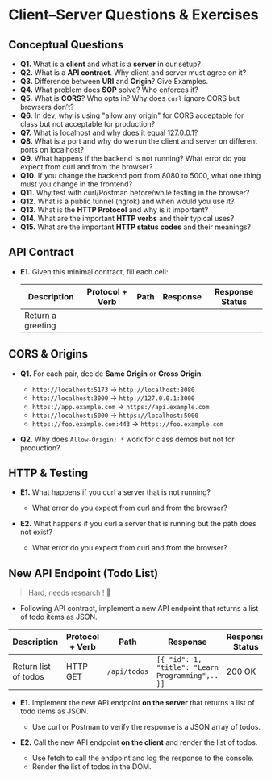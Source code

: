 # Client–Server Questions & Exercises

## Conceptual Questions

* **Q1.** What is a **client** and what is a **server** in our setup?
* **Q2.** What is a **API contract**. Why client and server must agree on it?
* **Q3.** Difference between **URI** and **Origin**? Give Examples.
* **Q4.** What problem does **SOP** solve? Who enforces it?
* **Q5.** What is **CORS**? Who opts in? Why does `curl` ignore CORS but browsers don’t?
* **Q6.** In dev, why is using "allow any origin" for CORS acceptable for class but not acceptable for production?
* **Q7.** What is localhost and why does it equal 127.0.0.1?
* **Q8.** What is a port and why do we run the client and server on different ports on localhost?
* **Q9.** What happens if the backend is not running? What error do you expect from curl and from the browser?
* **Q10.** If you change the backend port from 8080 to 5000, what one thing must you change in the frontend?
* **Q11.** Why test with curl/Postman before/while testing in the browser?
* **Q12.** What is a public tunnel (ngrok) and when would you use it?
* **Q13.** What is the **HTTP Protocol** and why is it important?
* **Q14.** What are the important **HTTP verbs** and their typical uses?
* **Q15.** What are the important **HTTP status codes** and their meanings?

## API Contract

* **E1.** Given this minimal contract, fill each cell:

  | **Description**   | **Protocol + Verb** | **Path** | **Response** | **Response Status** |
  | ----------------- | ------------------- | -------- | ------------ |---------------------|
  | Return a greeting |                     |          |              |                     |


## CORS & Origins

* **Q1.** For each pair, decide **Same Origin** or **Cross Origin**:

  * `http://localhost:5173` → `http://localhost:8080`
  * `http://localhost:3000` → `http://127.0.0.1:3000`
  * `https://app.example.com` → `https://api.example.com`
  * `http://localhost:5000` → `https://localhost:5000`
  * `https://foo.example.com:443` → `https://foo.example.com`
  

* **Q2.** Why does `Allow-Origin: *` work for class demos but not for production?


## HTTP & Testing

* **E1.** What happens if you curl a server that is not running?   
  *  What error do you expect from curl and from the browser?
  

* **E2.** What happens if you curl a server that is running but the path does not exist?  
  * What error do you expect from curl and from the browser?


## New API Endpoint (Todo List)

> Hard, needs research ! 💪

* Following API contract, implement a new API endpoint that returns a list of todo items as JSON.

| **Description**      | **Protocol + Verb** | **Path**     | **Response**                                     | **Response Status** |
| -------------------- | ------------------- |--------------|--------------------------------------------------|---------------------|
| Return list of todos | HTTP GET            | `/api/todos` | `[{ "id": 1, "title": "Learn Programming",.. }]` | 200 OK              |

* **E1.** Implement the new API endpoint **on the server** that returns a list of todo items as JSON.
  * Use curl or Postman to verify the response is a JSON array of todos.


* **E2.** Call the new API endpoint **on the client** and render the list of todos.
  * Use fetch to call the endpoint and log the response to the console.
  * Render the list of todos in the DOM.


